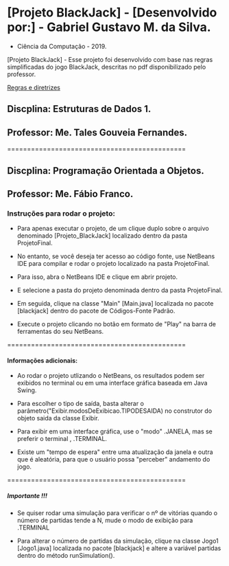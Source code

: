 # [Projeto BlackJack] - [Desenvolvido por:] - Gabriel Gustavo M. da Silva. 
* Ciência da Computação - 2019. 

[Projeto BlackJack] - Esse projeto foi desenvolvido com base nas regras simplificadas do jogo BlackJack, descritas no pdf disponibilizado pelo professor. 

[Regras e diretrizes](\ProjetoPOO\Projeto_Final_ED1)

##  Discplina: Estruturas de Dados 1.
##  Professor:  Me. Tales Gouveia Fernandes.
============================================= 
##  Discplina: Programação Orientada a Objetos.
##  Professor:  Me. Fábio Franco.




### Instruções para rodar o projeto:
* Para apenas executar o projeto, de um clique duplo sobre o arquivo denominado [Projeto_BlackJack] localizado dentro da pasta ProjetoFinal. 

* No entanto, se você deseja ter acesso ao código fonte, use NetBeans IDE  para compilar e rodar o projeto localizado na  pasta ProjetoFinal. 


* Para isso, abra o NetBeans IDE e clique em abrir projeto.

* E selecione a pasta do projeto denominada [](Projeto_BlackJack) dentro da pasta ProjetoFinal.

* Em seguida, clique na classe "Main" [Main.java] localizada no pacote [blackjack] dentro do pacote de Códigos-Fonte Padrão.

* Execute o projeto clicando no botão em formato de "Play" na barra de ferramentas do seu  NetBeans.




=============================================
#### Informações adicionais: 

* Ao rodar o projeto utlizando o NetBeans, os resultados podem ser exibidos no terminal ou em uma interface gráfica baseada em Java Swing.

* Para escolher o tipo de saída, basta alterar o parâmetro("Exibir.modosDeExibicao.TIPODESAIDA) no construtor do objeto saida da classe Exibir.

* Para exibir em uma interface gráfica, use o "modo" .JANELA, mas se preferir o terminal , .TERMINAL.

* Existe um "tempo de espera" entre uma atualização da janela e outra que é aleatória, para que o usuário possa "perceber" andamento do jogo.

=============================================
##### Importante !!!

* Se quiser rodar uma simulação para verificar o nº de vitórias quando o número de partidas tende a N, mude o modo de exibição para .TERMINAL

* Para alterar o número de partidas da simulação, clique na classe Jogo1 [Jogo1.java] localizada no pacote [blackjack]  e altere a variável partidas dentro do método runSimulation().



